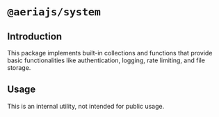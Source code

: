 # `@aeriajs/system`

## Introduction

This package implements built-in collections and functions that provide basic functionalities like authentication, logging, rate limiting, and file storage.

## Usage

This is an internal utility, not intended for public usage.
